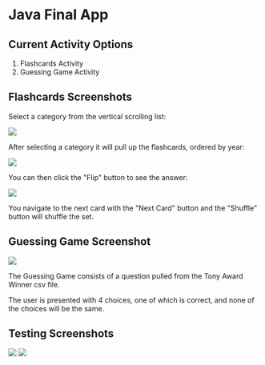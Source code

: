 # Java Final App

## Current Activity Options
1. Flashcards Activity
2. Guessing Game Activity



## Flashcards Screenshots

Select a category from the vertical scrolling list:

![](Screenshots/flashcardmenu.png)

After selecting a category it will pull up the flashcards, ordered by year:

![](Screenshots/flashcardfront.png)

You can then click the "Flip" button to see the answer:

![](Screenshots/flashcardback.png)

You navigate to the next card with the "Next Card" button and the "Shuffle" button will shuffle the set.

## Guessing Game Screenshot

![](Screenshots/guessingame.png)

The Guessing Game consists of a question pulled from the Tony Award Winner csv file.

The user is presented with 4 choices, one of which is correct, and none of the choices will be the same.

## Testing Screenshots

![](Screenshots/tonyTest.png)
![](Screenshots/flashcardTest.png)
